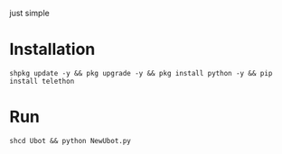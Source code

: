 just simple
# Installation
```shpkg update -y && pkg upgrade -y && pkg install python -y && pip install telethon```

# Run
```shcd Ubot && python NewUbot.py```
